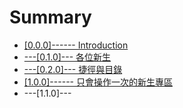 # Summary

* [\[0.0.0\]------  Introduction](README.md)
* [---\[0.1.0\]--- 各位新生](-00-ge-wei-xin-751f5d28-01-to-ge-wei-xin-sheng-md.md)
* [---\[0.2.0\]--- 捷徑與目錄](chapter1.md)
* [\[1.0.0\]------ 只會操作一次的新生專區](1-zhi-hui-cao-zuo-yi-ci-de-xin-sheng-zhuan-qu.md)
* ---\[1.1.0\]---


